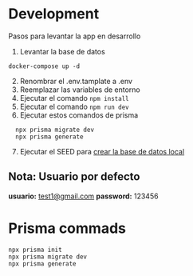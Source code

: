 # Development

Pasos para levantar la app en desarrollo

1. Levantar la base de datos

```
docker-compose up -d
```

2. Renombrar el .env.tamplate a .env
3. Reemplazar las variables de entorno
4. Ejecutar el comando ``npm install``
5. Ejecutar el comando ``npm run dev``
6. Ejecutar estos comandos de prisma

```
  npx prisma migrate dev
  npx prisma generate
```

7. Ejecutar el SEED para [crear la base de datos local](http://localhost:3000/api/seed)

## Nota: Usuario por defecto

**usuario:** test1@gmail.com
**password:** 123456

# Prisma commads

```
npx prisma init
npx prisma migrate dev
npx prisma generate
```
